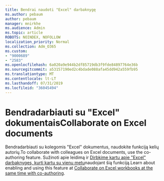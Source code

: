 ```yaml
---
title: Bendrai naudoti "Excel" darbaknygę
ms.author: pebaum
author: pebaum
manager: mnirkhe
ms.audience: Admin
ms.topic: article
ROBOTS: NOINDEX, NOFOLLOW
localization_priority: Normal
ms.collection: Adm_O365
ms.custom:
- "9000689"
- "2583"
ms.openlocfilehash: 6a020a9e944b2df85719db3f9fde84897764e36b
ms.sourcegitcommit: a53157190ed2c4bdade088afa45dd942a559fb95
ms.translationtype: MT
ms.contentlocale: lt-LT
ms.lasthandoff: 07/31/2019
ms.locfileid: "36045494"
---
```

# <a name="collaborate-on-excel-documents"></a><span data-ttu-id="8e9c8-102">Bendradarbiauti su "Excel" dokumentais</span><span class="sxs-lookup"><span data-stu-id="8e9c8-102">Collaborate on Excel documents</span></span>

<span data-ttu-id="8e9c8-103">Bendradarbiauti su kolegomis "Excel" dokumentus, naudokite funkciją kelių autorių.</span><span class="sxs-lookup"><span data-stu-id="8e9c8-103">To collaborate with colleagues on Excel documents, use the co-authoring feature.</span></span> <span data-ttu-id="8e9c8-104">Sužinoti apie leidimą ir [Dirbkime kartu apie "Excel" darbaknyges, kurti kartu su vienu metu](https://support.office.com/article/7152aa8b-b791-414c-a3bb-3024e46fb104)naudojant šią funkciją.</span><span class="sxs-lookup"><span data-stu-id="8e9c8-104">Learn about enabling and using this feature at [Collaborate on Excel workbooks at the same time with co-authoring](https://support.office.com/article/7152aa8b-b791-414c-a3bb-3024e46fb104).</span></span>